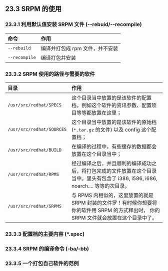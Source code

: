 ## **23.3 SRPM 的使用**

### **23.3.1 利用默认值安装 SRPM 文件 (--rebuid/--recompile)**

命令  | 作用
:---  |:---
`--rebuild` | 编译并打包成 rpm 文件，并不安装
`--recompile` | 编译打包并安装

### **23.3.2 SRPM 使用的路径与需要的软件**

目录  | 作用
:---  | :---
`/usr/src/redhat/SPECS` |	这个目录当中放置的是该软件的配置档，例如这个软件的资讯参数、配置项目等等都放置在这里；
`/usr/src/redhat/SOURCES` |	这个目录当中放置的是该软件的原始档 (`*.tar.gz` 的文件) 以及 config 这个配置档；
`/usr/src/redhat/BUILD` |	在编译的过程中，有些缓存的数据都会放置在这个目录当中；
`/usr/src/redhat/RPMS`  |	经过编译之后，并且顺利的编译成功之后，将打包完成的文件放置在这个目录当中。里头有包含了 i386, i586, i686, noarch.... 等等的次目录。
`/usr/src/redhat/SRPMS` |	与 RPMS 内相似的，这里放置的就是 SRPM 封装的文件罗！有时候你想要将你的软件用 SRPM 的方式释出时， 你的 SRPM 文件就会放置在这个目录中了。

### **23.3.3 配置档的主要内容 (*.spec)**


### **23.3.4 SRPM 的编译命令 (-ba/-bb)**


### **23.3.5 一个打包自己软件的范例**
